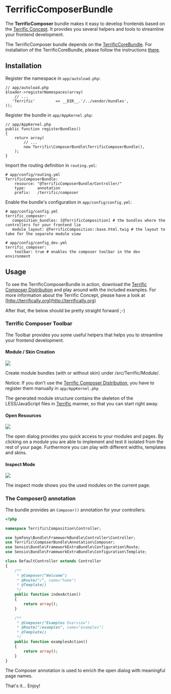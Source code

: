 # TerrificComposerBundle

The **TerrificComposer** bundle makes it easy to develop frontends based on the [Terrific Concept](http://terrifically.org).
It provides you several helpers and tools to streamline your frontend development.

The TerrificComposer bundle depends on the [TerrificCoreBundle](https://github.com/brunschgi/TerrificCoreBundle).
For installation of the TerrificCoreBundle, please follow the instructions [there](https://github.com/brunschgi/TerrificCoreBundle).

## Installation

Register the namespace in `app/autoload.php`:

    // app/autoload.php
    $loader->registerNamespaces(array(
        // ...
       'Terrific'         => __DIR__.'/../vendor/bundles',
    ));

Register the bundle in `app/AppKernel.php`:

    // app/AppKernel.php
    public function registerBundles()
    {
        return array(
            // ...
            new Terrific\ComposerBundle\TerrificComposerBundle(),
        );
    }

Import the routing definition in `routing.yml`:

    # app/config/routing.yml
    TerrificComposerBundle:
        resource: "@TerrificComposerBundle/Controller/"
        type:     annotation
        prefix:   /terrific/composer


Enable the bundle's configuration in `app/config/config.yml`:

    # app/config/config.yml
    terrific_composer:
       composition_bundles: [@TerrificComposition] # the bundles where the controllers for your frontend lie
       module_layout: @TerrificComposition::base.html.twig # the layout to take for the separate module view

    # app/config/config_dev.yml
    terrific_composer:
        toolbar: true # enables the composer toolbar in the dev environment


## Usage

To see the TerrificComposerBundle in action, download the [Terrific Composer Distribution](http://terrifically.org/composer)
and play around with the included examples. For more information about the Terrific Concept, please have a look at [http://terrifically.org](http://terrifically.org)

After that, the below should be pretty straight forward ;-)


### Terrific Composer Toolbar

The Toolbar provides you some useful helpers that helps you to streamline your frontend development.

#### Module / Skin Creation

![](https://github.com/brunschgi/TerrificComposerBundle/raw/master/Resources/doc/create.png)

Create module bundles (with or without skin) under /src/Terrific/Module/<moduleName>.

Notice: If you don't use the [Terrific Composer Distribution](http://terrifically.org/composer), you have to
register them manually in `app/AppKernel.php`

The generated module structure contains the skeleton of the LESS/JavaScript files in [Terrific](http://terrifically.org)
manner, so that you can start right away.

#### Open Resources

![](https://github.com/brunschgi/TerrificComposerBundle/raw/master/Resources/doc/open.png)

The open dialog provides you quick access to your modules and pages. By clicking on a module you are able to implement
and test it isolated from the rest of your page. Furthermore you can play with different widths, templates and skins.

#### Inspect Mode

![](https://github.com/brunschgi/TerrificComposerBundle/raw/master/Resources/doc/inspect.png)

The inspect mode shows you the used modules on the current page.


### The Composer() annotation

The bundle provides an `Composer()` annotation for your controllers:

``` php
<?php

namespace Terrific\Composition\Controller;

use Symfony\Bundle\FrameworkBundle\Controller\Controller;
use Terrific\ComposerBundle\Annotation\Composer;
use Sensio\Bundle\FrameworkExtraBundle\Configuration\Route;
use Sensio\Bundle\FrameworkExtraBundle\Configuration\Template;

class DefaultController extends Controller
{
    /**
     * @Composer("Welcome")
     * @Route("/", name="home")
     * @Template()
     */
    public function indexAction()
    {
        return array();
    }

    /**
     * @Composer("Examples Overview")
     * @Route("/examples", name="examples")
     * @Template()
     */
    public function examplesAction()
    {
        return array();
    }
}
```

The Composer annotation is used to enrich the open dialog with meaningful page names.


That's it… Enjoy!